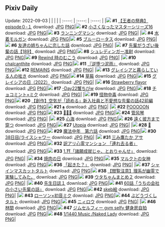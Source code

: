 ## Pixiv Daily
Update: 2022-09-03
|      |      |      |
| :----: | :----: | :----: |
|![](https://pixiv.microyu.workers.dev/c/240x480/img-master/img/2022/09/01/00/39/00/100907403_p0_master1200.jpg) **#1** [【王者の祭典】episode０-１](https://www.pixiv.net/artworks/100907403) download: [JPG](https://pixiv.microyu.workers.dev/img-original/img/2022/09/01/00/39/00/100907403_p0.jpg) [PNG](https://pixiv.microyu.workers.dev/img-original/img/2022/09/01/00/39/00/100907403_p0.png)|![](https://pixiv.microyu.workers.dev/c/240x480/img-master/img/2022/09/01/23/51/48/100927860_p0_master1200.jpg) **#2** [小さくなったマスターシリーズ16](https://www.pixiv.net/artworks/100927860) download: [JPG](https://pixiv.microyu.workers.dev/img-original/img/2022/09/01/23/51/48/100927860_p0.jpg) [PNG](https://pixiv.microyu.workers.dev/img-original/img/2022/09/01/23/51/48/100927860_p0.png)|![](https://pixiv.microyu.workers.dev/c/240x480/img-master/img/2022/09/01/18/00/09/100919608_p0_master1200.jpg) **#3** [ランニングマシン](https://www.pixiv.net/artworks/100919608) download: [JPG](https://pixiv.microyu.workers.dev/img-original/img/2022/09/01/18/00/09/100919608_p0.jpg) [PNG](https://pixiv.microyu.workers.dev/img-original/img/2022/09/01/18/00/09/100919608_p0.png)|
|![](https://pixiv.microyu.workers.dev/c/240x480/img-master/img/2022/09/01/00/00/07/100905768_p0_master1200.jpg) **#4** [水着モルガン](https://www.pixiv.net/artworks/100905768) download: [JPG](https://pixiv.microyu.workers.dev/img-original/img/2022/09/01/00/00/07/100905768_p0.jpg) [PNG](https://pixiv.microyu.workers.dev/img-original/img/2022/09/01/00/00/07/100905768_p0.png)|![](https://pixiv.microyu.workers.dev/c/240x480/img-master/img/2022/09/02/00/00/42/100928758_p0_master1200.jpg) **#5** [ブルーロータス](https://www.pixiv.net/artworks/100928758) download: [JPG](https://pixiv.microyu.workers.dev/img-original/img/2022/09/02/00/00/42/100928758_p0.jpg) [PNG](https://pixiv.microyu.workers.dev/img-original/img/2022/09/02/00/00/42/100928758_p0.png)|![](https://pixiv.microyu.workers.dev/c/240x480/img-master/img/2022/09/01/00/02/23/100906098_p0_master1200.jpg) **#6** [友達の姉ちゃんに恋した話](https://www.pixiv.net/artworks/100906098) download: [JPG](https://pixiv.microyu.workers.dev/img-original/img/2022/09/01/00/02/23/100906098_p0.jpg) [PNG](https://pixiv.microyu.workers.dev/img-original/img/2022/09/01/00/02/23/100906098_p0.png)|
|![](https://pixiv.microyu.workers.dev/c/240x480/img-master/img/2022/09/02/19/00/08/100943256_p0_master1200.jpg) **#7** [先輩がうざい後輩の話【189】](https://www.pixiv.net/artworks/100943256) download: [JPG](https://pixiv.microyu.workers.dev/img-original/img/2022/09/02/19/00/08/100943256_p0.jpg) [PNG](https://pixiv.microyu.workers.dev/img-original/img/2022/09/02/19/00/08/100943256_p0.png)|![](https://pixiv.microyu.workers.dev/c/240x480/img-master/img/2022/09/01/00/01/30/100906020_p0_master1200.jpg) **#8** [シュレディンガー准尉](https://www.pixiv.net/artworks/100906020) download: [JPG](https://pixiv.microyu.workers.dev/img-original/img/2022/09/01/00/01/30/100906020_p0.jpg) [PNG](https://pixiv.microyu.workers.dev/img-original/img/2022/09/01/00/01/30/100906020_p0.png)|![](https://pixiv.microyu.workers.dev/c/240x480/img-master/img/2022/09/01/00/02/29/100906106_p0_master1200.jpg) **#9** [Rewind 時のむこう](https://www.pixiv.net/artworks/100906106) download: [JPG](https://pixiv.microyu.workers.dev/img-original/img/2022/09/01/00/02/29/100906106_p0.jpg) [PNG](https://pixiv.microyu.workers.dev/img-original/img/2022/09/01/00/02/29/100906106_p0.png)|
|![](https://pixiv.microyu.workers.dev/c/240x480/img-master/img/2022/09/01/00/01/23/100906005_p0_master1200.jpg) **#10** [chalcanthite](https://www.pixiv.net/artworks/100906005) download: [JPG](https://pixiv.microyu.workers.dev/img-original/img/2022/09/01/00/01/23/100906005_p0.jpg) [PNG](https://pixiv.microyu.workers.dev/img-original/img/2022/09/01/00/01/23/100906005_p0.png)|![](https://pixiv.microyu.workers.dev/c/240x480/img-master/img/2022/09/02/00/34/30/100929880_p0_master1200.jpg) **#11** [『逆堕つ泥雨』](https://www.pixiv.net/artworks/100929880) download: [JPG](https://pixiv.microyu.workers.dev/img-original/img/2022/09/02/00/34/30/100929880_p0.jpg) [PNG](https://pixiv.microyu.workers.dev/img-original/img/2022/09/02/00/34/30/100929880_p0.png)|![](https://pixiv.microyu.workers.dev/c/240x480/img-master/img/2022/09/01/00/03/16/100906162_p0_master1200.jpg) **#12** [REMAINS](https://www.pixiv.net/artworks/100906162) download: [JPG](https://pixiv.microyu.workers.dev/img-original/img/2022/09/01/00/03/16/100906162_p0.jpg) [PNG](https://pixiv.microyu.workers.dev/img-original/img/2022/09/01/00/03/16/100906162_p0.png)|
|![](https://pixiv.microyu.workers.dev/c/240x480/img-master/img/2022/09/01/00/13/16/100906612_p0_master1200.jpg) **#13** [グレイシアと暮らしている人の呟き](https://www.pixiv.net/artworks/100906612) download: [JPG](https://pixiv.microyu.workers.dev/img-original/img/2022/09/01/00/13/16/100906612_p0.jpg) [PNG](https://pixiv.microyu.workers.dev/img-original/img/2022/09/01/00/13/16/100906612_p0.png)|![](https://pixiv.microyu.workers.dev/c/240x480/img-master/img/2022/09/01/00/18/27/100906786_p0_master1200.jpg) **#14** [草莓](https://www.pixiv.net/artworks/100906786) download: [JPG](https://pixiv.microyu.workers.dev/img-original/img/2022/09/01/00/18/27/100906786_p0.jpg) [PNG](https://pixiv.microyu.workers.dev/img-original/img/2022/09/01/00/18/27/100906786_p0.png)|![](https://pixiv.microyu.workers.dev/c/240x480/img-master/img/2022/09/01/18/26/45/100920131_p0_master1200.jpg) **#15** [グレイシアの日（2022）](https://www.pixiv.net/artworks/100920131) download: [JPG](https://pixiv.microyu.workers.dev/img-original/img/2022/09/01/18/26/45/100920131_p0.jpg) [PNG](https://pixiv.microyu.workers.dev/img-original/img/2022/09/01/18/26/45/100920131_p0.png)|
|![](https://pixiv.microyu.workers.dev/c/240x480/img-master/img/2022/09/01/02/06/56/100909245_p0_master1200.jpg) **#16** [Strawberry flavor](https://www.pixiv.net/artworks/100909245) download: [JPG](https://pixiv.microyu.workers.dev/img-original/img/2022/09/01/02/06/56/100909245_p0.jpg) [PNG](https://pixiv.microyu.workers.dev/img-original/img/2022/09/01/02/06/56/100909245_p0.png)|![](https://pixiv.microyu.workers.dev/c/240x480/img-master/img/2022/09/01/19/58/44/100922072_p0_master1200.jpg) **#17** [-Day22蟹ちびw](https://www.pixiv.net/artworks/100922072) download: [JPG](https://pixiv.microyu.workers.dev/img-original/img/2022/09/01/19/58/44/100922072_p0.jpg) [PNG](https://pixiv.microyu.workers.dev/img-original/img/2022/09/01/19/58/44/100922072_p0.png)|![](https://pixiv.microyu.workers.dev/c/240x480/img-master/img/2022/09/01/02/20/01/100909447_p0_master1200.jpg) **#18** [チョコミント×ミク](https://www.pixiv.net/artworks/100909447) download: [JPG](https://pixiv.microyu.workers.dev/img-original/img/2022/09/01/02/20/01/100909447_p0.jpg) [PNG](https://pixiv.microyu.workers.dev/img-original/img/2022/09/01/02/20/01/100909447_p0.png)|
|![](https://pixiv.microyu.workers.dev/c/240x480/img-master/img/2022/09/01/00/01/26/100906014_p0_master1200.jpg) **#19** [怪物中毒](https://www.pixiv.net/artworks/100906014) download: [JPG](https://pixiv.microyu.workers.dev/img-original/img/2022/09/01/00/01/26/100906014_p0.jpg) [PNG](https://pixiv.microyu.workers.dev/img-original/img/2022/09/01/00/01/26/100906014_p0.png)|![](https://pixiv.microyu.workers.dev/c/240x480/img-master/img/2022/09/01/18/08/51/100919794_p0_master1200.jpg) **#20** [【創作】空気が「読める」新入社員と不愛想な先輩の話42前編](https://www.pixiv.net/artworks/100919794) download: [JPG](https://pixiv.microyu.workers.dev/img-original/img/2022/09/01/18/08/51/100919794_p0.jpg) [PNG](https://pixiv.microyu.workers.dev/img-original/img/2022/09/01/18/08/51/100919794_p0.png)|![](https://pixiv.microyu.workers.dev/c/240x480/img-master/img/2022/09/02/00/01/12/100928794_p0_master1200.jpg) **#21** [♠️](https://www.pixiv.net/artworks/100928794) download: [JPG](https://pixiv.microyu.workers.dev/img-original/img/2022/09/02/00/01/12/100928794_p0.jpg) [PNG](https://pixiv.microyu.workers.dev/img-original/img/2022/09/02/00/01/12/100928794_p0.png)|
|![](https://pixiv.microyu.workers.dev/c/240x480/img-master/img/2022/09/01/07/30/00/100912106_p0_master1200.jpg) **#22** [POOOOON](https://www.pixiv.net/artworks/100912106) download: [JPG](https://pixiv.microyu.workers.dev/img-original/img/2022/09/01/07/30/00/100912106_p0.jpg) [PNG](https://pixiv.microyu.workers.dev/img-original/img/2022/09/01/07/30/00/100912106_p0.png)|![](https://pixiv.microyu.workers.dev/c/240x480/img-master/img/2022/09/02/00/24/48/100929648_p0_master1200.jpg) **#23** [🔷🔹🔷](https://www.pixiv.net/artworks/100929648) download: [JPG](https://pixiv.microyu.workers.dev/img-original/img/2022/09/02/00/24/48/100929648_p0.jpg) [PNG](https://pixiv.microyu.workers.dev/img-original/img/2022/09/02/00/24/48/100929648_p0.png)|![](https://pixiv.microyu.workers.dev/c/240x480/img-master/img/2022/09/01/00/19/28/100906816_p0_master1200.jpg) **#24** [管风琴](https://www.pixiv.net/artworks/100906816) download: [JPG](https://pixiv.microyu.workers.dev/img-original/img/2022/09/01/00/19/28/100906816_p0.jpg) [PNG](https://pixiv.microyu.workers.dev/img-original/img/2022/09/01/00/19/28/100906816_p0.png)|
|![](https://pixiv.microyu.workers.dev/c/240x480/img-master/img/2022/09/01/00/00/17/100905816_p0_master1200.jpg) **#25** [心海](https://www.pixiv.net/artworks/100905816) download: [JPG](https://pixiv.microyu.workers.dev/img-original/img/2022/09/01/00/00/17/100905816_p0.jpg) [PNG](https://pixiv.microyu.workers.dev/img-original/img/2022/09/01/00/00/17/100905816_p0.png)|![](https://pixiv.microyu.workers.dev/c/240x480/img-master/img/2022/09/01/00/02/10/100906079_p0_master1200.jpg) **#26** [遠く彼方まで穿つ](https://www.pixiv.net/artworks/100906079) download: [JPG](https://pixiv.microyu.workers.dev/img-original/img/2022/09/01/00/02/10/100906079_p0.jpg) [PNG](https://pixiv.microyu.workers.dev/img-original/img/2022/09/01/00/02/10/100906079_p0.png)|![](https://pixiv.microyu.workers.dev/c/240x480/img-master/img/2022/09/01/00/00/08/100905772_p0_master1200.jpg) **#27** [Utopia](https://www.pixiv.net/artworks/100905772) download: [JPG](https://pixiv.microyu.workers.dev/img-original/img/2022/09/01/00/00/08/100905772_p0.jpg) [PNG](https://pixiv.microyu.workers.dev/img-original/img/2022/09/01/00/00/08/100905772_p0.png)|
|![](https://pixiv.microyu.workers.dev/c/240x480/img-master/img/2022/09/01/00/24/03/100906962_p0_master1200.jpg) **#28** [🎵](https://www.pixiv.net/artworks/100906962) download: [JPG](https://pixiv.microyu.workers.dev/img-original/img/2022/09/01/00/24/03/100906962_p0.jpg) [PNG](https://pixiv.microyu.workers.dev/img-original/img/2022/09/01/00/24/03/100906962_p0.png)|![](https://pixiv.microyu.workers.dev/c/240x480/img-master/img/2022/09/01/00/04/08/100906220_p0_master1200.jpg) **#29** [魔法中年　第六話](https://www.pixiv.net/artworks/100906220) download: [JPG](https://pixiv.microyu.workers.dev/img-original/img/2022/09/01/00/04/08/100906220_p0.jpg) [PNG](https://pixiv.microyu.workers.dev/img-original/img/2022/09/01/00/04/08/100906220_p0.png)|![](https://pixiv.microyu.workers.dev/c/240x480/img-master/img/2022/09/01/00/00/00/100905735_p0_master1200.jpg) **#30** [38日目/ライスシャワー](https://www.pixiv.net/artworks/100905735) download: [JPG](https://pixiv.microyu.workers.dev/img-original/img/2022/09/01/00/00/00/100905735_p0.jpg) [PNG](https://pixiv.microyu.workers.dev/img-original/img/2022/09/01/00/00/00/100905735_p0.png)|
|![](https://pixiv.microyu.workers.dev/c/240x480/img-master/img/2022/09/01/03/39/10/100910285_p0_master1200.jpg) **#31** [三み鷹たか アサ](https://www.pixiv.net/artworks/100910285) download: [JPG](https://pixiv.microyu.workers.dev/img-original/img/2022/09/01/03/39/10/100910285_p0.jpg) [PNG](https://pixiv.microyu.workers.dev/img-original/img/2022/09/01/03/39/10/100910285_p0.png)|![](https://pixiv.microyu.workers.dev/c/240x480/img-master/img/2022/09/01/08/23/29/100912534_p0_master1200.jpg) **#32** [訳アリ心霊マンション 「連れ去る者」](https://www.pixiv.net/artworks/100912534) download: [JPG](https://pixiv.microyu.workers.dev/img-original/img/2022/09/01/08/23/29/100912534_p0.jpg) [PNG](https://pixiv.microyu.workers.dev/img-original/img/2022/09/01/08/23/29/100912534_p0.png)|![](https://pixiv.microyu.workers.dev/c/240x480/img-master/img/2022/09/02/00/03/22/100928950_p0_master1200.jpg) **#33** [1.⛩「諸願成就じゃ、とおりゃんせ」](https://www.pixiv.net/artworks/100928950) download: [JPG](https://pixiv.microyu.workers.dev/img-original/img/2022/09/02/00/03/22/100928950_p0.jpg) [PNG](https://pixiv.microyu.workers.dev/img-original/img/2022/09/02/00/03/22/100928950_p0.png)|
|![](https://pixiv.microyu.workers.dev/c/240x480/img-master/img/2022/09/01/08/05/29/100912404_p0_master1200.jpg) **#34** [焼肉の日](https://www.pixiv.net/artworks/100912404) download: [JPG](https://pixiv.microyu.workers.dev/img-original/img/2022/09/01/08/05/29/100912404_p0.jpg) [PNG](https://pixiv.microyu.workers.dev/img-original/img/2022/09/01/08/05/29/100912404_p0.png)|![](https://pixiv.microyu.workers.dev/c/240x480/img-master/img/2022/09/02/00/00/14/100928694_p0_master1200.jpg) **#35** [マルクトの女神](https://www.pixiv.net/artworks/100928694) download: [JPG](https://pixiv.microyu.workers.dev/img-original/img/2022/09/02/00/00/14/100928694_p0.jpg) [PNG](https://pixiv.microyu.workers.dev/img-original/img/2022/09/02/00/00/14/100928694_p0.png)|![](https://pixiv.microyu.workers.dev/c/240x480/img-master/img/2022/09/01/00/00/24/100905849_p0_master1200.jpg) **#36** [「起きた？」](https://www.pixiv.net/artworks/100905849) download: [JPG](https://pixiv.microyu.workers.dev/img-original/img/2022/09/01/00/00/24/100905849_p0.jpg) [PNG](https://pixiv.microyu.workers.dev/img-original/img/2022/09/01/00/00/24/100905849_p0.png)|
|![](https://pixiv.microyu.workers.dev/c/240x480/img-master/img/2022/09/01/20/30/01/100922898_p0_master1200.jpg) **#37** [シャインマスカットタルト](https://www.pixiv.net/artworks/100922898) download: [JPG](https://pixiv.microyu.workers.dev/img-original/img/2022/09/01/20/30/01/100922898_p0.jpg) [PNG](https://pixiv.microyu.workers.dev/img-original/img/2022/09/01/20/30/01/100922898_p0.png)|![](https://pixiv.microyu.workers.dev/c/240x480/img-master/img/2022/09/01/19/13/06/100921126_p0_master1200.jpg) **#38** [【閲覧注意】理系が幽霊で実験してみた。](https://www.pixiv.net/artworks/100921126) download: [JPG](https://pixiv.microyu.workers.dev/img-original/img/2022/09/01/19/13/06/100921126_p0.jpg) [PNG](https://pixiv.microyu.workers.dev/img-original/img/2022/09/01/19/13/06/100921126_p0.png)|![](https://pixiv.microyu.workers.dev/c/240x480/img-master/img/2022/09/02/01/03/08/100930567_p0_master1200.jpg) **#39** [ウタちゃんまとめ２](https://www.pixiv.net/artworks/100930567) download: [JPG](https://pixiv.microyu.workers.dev/img-original/img/2022/09/02/01/03/08/100930567_p0.jpg) [PNG](https://pixiv.microyu.workers.dev/img-original/img/2022/09/02/01/03/08/100930567_p0.png)|
|![](https://pixiv.microyu.workers.dev/c/240x480/img-master/img/2022/09/02/17/42/30/100941652_p0_master1200.jpg) **#40** [先生日誌１](https://www.pixiv.net/artworks/100941652) download: [JPG](https://pixiv.microyu.workers.dev/img-original/img/2022/09/02/17/42/30/100941652_p0.jpg) [PNG](https://pixiv.microyu.workers.dev/img-original/img/2022/09/02/17/42/30/100941652_p0.png)|![](https://pixiv.microyu.workers.dev/c/240x480/img-master/img/2022/09/02/17/37/18/100941565_p0_master1200.jpg) **#41** [60話「うちの会社の小さい先輩の話」](https://www.pixiv.net/artworks/100941565) download: [JPG](https://pixiv.microyu.workers.dev/img-original/img/2022/09/02/17/37/18/100941565_p0.jpg) [PNG](https://pixiv.microyu.workers.dev/img-original/img/2022/09/02/17/37/18/100941565_p0.png)|![](https://pixiv.microyu.workers.dev/c/240x480/img-master/img/2022/09/01/23/26/26/100927445_p0_master1200.jpg) **#42** [skeb絵](https://www.pixiv.net/artworks/100927445) download: [JPG](https://pixiv.microyu.workers.dev/img-original/img/2022/09/01/23/26/26/100927445_p0.jpg) [PNG](https://pixiv.microyu.workers.dev/img-original/img/2022/09/01/23/26/26/100927445_p0.png)|
|![](https://pixiv.microyu.workers.dev/c/240x480/img-master/img/2022/09/01/00/48/29/100907644_p0_master1200.jpg) **#43** [ローソン×初音ミク](https://www.pixiv.net/artworks/100907644) download: [JPG](https://pixiv.microyu.workers.dev/img-original/img/2022/09/01/00/48/29/100907644_p0.jpg) [PNG](https://pixiv.microyu.workers.dev/img-original/img/2022/09/01/00/48/29/100907644_p0.png)|![](https://pixiv.microyu.workers.dev/c/240x480/img-master/img/2022/09/02/20/30/01/100945262_p0_master1200.jpg) **#44** [ぶどうづくしタルト](https://www.pixiv.net/artworks/100945262) download: [JPG](https://pixiv.microyu.workers.dev/img-original/img/2022/09/02/20/30/01/100945262_p0.jpg) [PNG](https://pixiv.microyu.workers.dev/img-original/img/2022/09/02/20/30/01/100945262_p0.png)|![](https://pixiv.microyu.workers.dev/c/240x480/img-master/img/2022/09/01/14/11/01/100916341_p0_master1200.jpg) **#45** [ニィロウ](https://www.pixiv.net/artworks/100916341) download: [JPG](https://pixiv.microyu.workers.dev/img-original/img/2022/09/01/14/11/01/100916341_p0.jpg) [PNG](https://pixiv.microyu.workers.dev/img-original/img/2022/09/01/14/11/01/100916341_p0.png)|
|![](https://pixiv.microyu.workers.dev/c/240x480/img-master/img/2022/09/01/09/37/04/100913206_p0_master1200.jpg) **#46** [林間](https://www.pixiv.net/artworks/100913206) download: [JPG](https://pixiv.microyu.workers.dev/img-original/img/2022/09/01/09/37/04/100913206_p0.jpg) [PNG](https://pixiv.microyu.workers.dev/img-original/img/2022/09/01/09/37/04/100913206_p0.png)|![](https://pixiv.microyu.workers.dev/c/240x480/img-master/img/2022/09/02/14/16/11/100938760_p0_master1200.jpg) **#47** [ジムセルフィー gym selfy 健身房自拍](https://www.pixiv.net/artworks/100938760) download: [JPG](https://pixiv.microyu.workers.dev/img-original/img/2022/09/02/14/16/11/100938760_p0.jpg) [PNG](https://pixiv.microyu.workers.dev/img-original/img/2022/09/02/14/16/11/100938760_p0.png)|![](https://pixiv.microyu.workers.dev/c/240x480/img-master/img/2022/09/01/21/24/13/100924281_p0_master1200.jpg) **#48** [1/1440 Music /Naked Lady](https://www.pixiv.net/artworks/100924281) download: [JPG](https://pixiv.microyu.workers.dev/img-original/img/2022/09/01/21/24/13/100924281_p0.jpg) [PNG](https://pixiv.microyu.workers.dev/img-original/img/2022/09/01/21/24/13/100924281_p0.png)|
